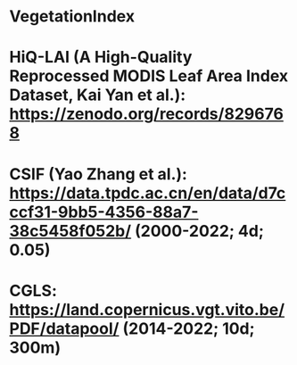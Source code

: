 # VegetationIndex
# HiQ-LAI (A High-Quality Reprocessed MODIS Leaf Area Index Dataset, Kai Yan et al.): https://zenodo.org/records/8296768
# CSIF (Yao Zhang et al.): https://data.tpdc.ac.cn/en/data/d7cccf31-9bb5-4356-88a7-38c5458f052b/ (2000-2022; 4d; 0.05)
# CGLS: https://land.copernicus.vgt.vito.be/PDF/datapool/ (2014-2022; 10d; 300m)
